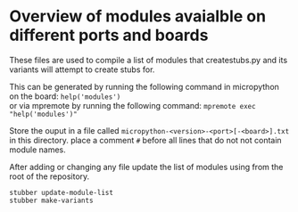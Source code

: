# Overview of modules avaialble on different ports and boards
These files are used to compile a list of modules that createstubs.py and its variants will attempt to create stubs for.

This can be generated by running the following command in micropython on the board: `help('modules')`  
or via mpremote by running the following command: `mpremote exec "help('modules')"`

Store the ouput in a file called `micropython-<version>-<port>[-<board>].txt` in this directory.
place a comment `#` before all lines that do not not contain module names.

After adding or changing any file update the list of modules using from the root of the repository.
```
stubber update-module-list
stubber make-variants
``` 
